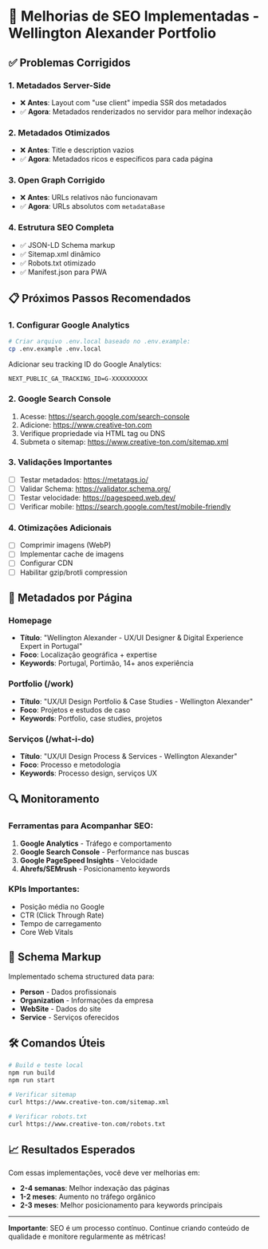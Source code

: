# 🚀 Melhorias de SEO Implementadas - Wellington Alexander Portfolio

## ✅ Problemas Corrigidos

### 1. **Metadados Server-Side**
- ❌ **Antes**: Layout com "use client" impedia SSR dos metadados
- ✅ **Agora**: Metadados renderizados no servidor para melhor indexação

### 2. **Metadados Otimizados**
- ❌ **Antes**: Title e description vazios
- ✅ **Agora**: Metadados ricos e específicos para cada página

### 3. **Open Graph Corrigido**
- ❌ **Antes**: URLs relativos não funcionavam
- ✅ **Agora**: URLs absolutos com `metadataBase`

### 4. **Estrutura SEO Completa**
- ✅ JSON-LD Schema markup
- ✅ Sitemap.xml dinâmico
- ✅ Robots.txt otimizado
- ✅ Manifest.json para PWA

## 📋 Próximos Passos Recomendados

### 1. **Configurar Google Analytics**
```bash
# Criar arquivo .env.local baseado no .env.example:
cp .env.example .env.local
```

Adicionar seu tracking ID do Google Analytics:
```
NEXT_PUBLIC_GA_TRACKING_ID=G-XXXXXXXXXX
```

### 2. **Google Search Console**
1. Acesse: https://search.google.com/search-console
2. Adicione: https://www.creative-ton.com
3. Verifique propriedade via HTML tag ou DNS
4. Submeta o sitemap: https://www.creative-ton.com/sitemap.xml

### 3. **Validações Importantes**
- [ ] Testar metadados: https://metatags.io/
- [ ] Validar Schema: https://validator.schema.org/
- [ ] Testar velocidade: https://pagespeed.web.dev/
- [ ] Verificar mobile: https://search.google.com/test/mobile-friendly

### 4. **Otimizações Adicionais**
- [ ] Comprimir imagens (WebP)
- [ ] Implementar cache de imagens
- [ ] Configurar CDN
- [ ] Habilitar gzip/brotli compression

## 🎯 Metadados por Página

### Homepage
- **Título**: "Wellington Alexander - UX/UI Designer & Digital Experience Expert in Portugal"
- **Foco**: Localização geográfica + expertise
- **Keywords**: Portugal, Portimão, 14+ anos experiência

### Portfolio (/work)
- **Título**: "UX/UI Design Portfolio & Case Studies - Wellington Alexander"
- **Foco**: Projetos e estudos de caso
- **Keywords**: Portfolio, case studies, projetos

### Serviços (/what-i-do)
- **Título**: "UX/UI Design Process & Services - Wellington Alexander"
- **Foco**: Processo e metodologia
- **Keywords**: Processo design, serviços UX

## 🔍 Monitoramento

### Ferramentas para Acompanhar SEO:
1. **Google Analytics** - Tráfego e comportamento
2. **Google Search Console** - Performance nas buscas
3. **Google PageSpeed Insights** - Velocidade
4. **Ahrefs/SEMrush** - Posicionamento keywords

### KPIs Importantes:
- Posição média no Google
- CTR (Click Through Rate)
- Tempo de carregamento
- Core Web Vitals

## 📱 Schema Markup

Implementado schema structured data para:
- **Person** - Dados profissionais
- **Organization** - Informações da empresa
- **WebSite** - Dados do site
- **Service** - Serviços oferecidos

## 🛠️ Comandos Úteis

```bash
# Build e teste local
npm run build
npm run start

# Verificar sitemap
curl https://www.creative-ton.com/sitemap.xml

# Verificar robots.txt  
curl https://www.creative-ton.com/robots.txt
```

## 📈 Resultados Esperados

Com essas implementações, você deve ver melhorias em:
- **2-4 semanas**: Melhor indexação das páginas
- **1-2 meses**: Aumento no tráfego orgânico
- **2-3 meses**: Melhor posicionamento para keywords principais

---

**Importante**: SEO é um processo contínuo. Continue criando conteúdo de qualidade e monitore regularmente as métricas!